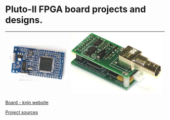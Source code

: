 # Pluto-II FPGA board projects and designs.

| ![Pluto-II board](./docs/imgs/pluto-II.png) | ![Flashy board](./docs/imgs/Flashy_PlutoFlashyCombo.png) |
| --- | --- |

[Board - knjn website](https://www.knjn.com/FPGA-RS232.html)

[Project sources](https://www.fpga4fun.com/)
